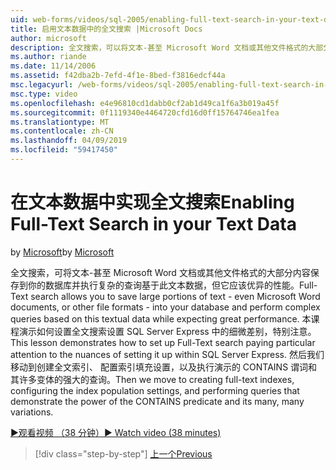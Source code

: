 ```yaml
---
uid: web-forms/videos/sql-2005/enabling-full-text-search-in-your-text-data
title: 启用文本数据中的全文搜索 |Microsoft Docs
author: microsoft
description: 全文搜索，可以将文本-甚至 Microsoft Word 文档或其他文件格式的大部分内容保存到你的数据库并执行复杂 qu....
ms.author: riande
ms.date: 11/14/2006
ms.assetid: f42dba2b-7efd-4f1e-8bed-f3816edcf44a
msc.legacyurl: /web-forms/videos/sql-2005/enabling-full-text-search-in-your-text-data
msc.type: video
ms.openlocfilehash: e4e96810cd1dabb0cf2ab1d49ca1f6a3b019a45f
ms.sourcegitcommit: 0f1119340e4464720cfd16d0ff15764746ea1fea
ms.translationtype: MT
ms.contentlocale: zh-CN
ms.lasthandoff: 04/09/2019
ms.locfileid: "59417450"
---
```

# <a name="enabling-full-text-search-in-your-text-data"></a><span data-ttu-id="31363-103">在文本数据中实现全文搜索</span><span class="sxs-lookup"><span data-stu-id="31363-103">Enabling Full-Text Search in your Text Data</span></span>

<span data-ttu-id="31363-104">by [Microsoft](https://github.com/microsoft)</span><span class="sxs-lookup"><span data-stu-id="31363-104">by [Microsoft](https://github.com/microsoft)</span></span>

<span data-ttu-id="31363-105">全文搜索，可将文本-甚至 Microsoft Word 文档或其他文件格式的大部分内容保存到你的数据库并执行复杂的查询基于此文本数据，但它应该优异的性能。</span><span class="sxs-lookup"><span data-stu-id="31363-105">Full-Text search allows you to save large portions of text - even Microsoft Word documents, or other file formats - into your database and perform complex queries based on this textual data while expecting great performance.</span></span> <span data-ttu-id="31363-106">本课程演示如何设置全文搜索设置 SQL Server Express 中的细微差别，特别注意。</span><span class="sxs-lookup"><span data-stu-id="31363-106">This lesson demonstrates how to set up Full-Text search paying particular attention to the nuances of setting it up within SQL Server Express.</span></span> <span data-ttu-id="31363-107">然后我们移动到创建全文索引、 配置索引填充设置，以及执行演示的 CONTAINS 谓词和其许多变体的强大的查询。</span><span class="sxs-lookup"><span data-stu-id="31363-107">Then we move to creating full-text indexes, configuring the index population settings, and performing queries that demonstrate the power of the CONTAINS predicate and its many, many variations.</span></span>

[<span data-ttu-id="31363-108">&#9654;观看视频 （38 分钟）</span><span class="sxs-lookup"><span data-stu-id="31363-108">&#9654; Watch video (38 minutes)</span></span>](https://channel9.msdn.com/Blogs/ASP-NET-Site-Videos/enabling-full-text-search-in-your-text-data)

> [!div class="step-by-step"]
> [<span data-ttu-id="31363-109">上一个</span><span class="sxs-lookup"><span data-stu-id="31363-109">Previous</span></span>](creating-and-using-stored-procedures.md)
